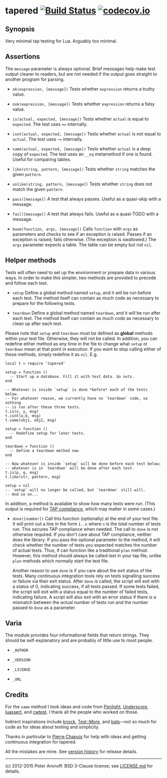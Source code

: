 # tapered  [![Build Status](https://drone.io/bitbucket.org/telemachus/tapered/status.png)](https://drone.io/bitbucket.org/telemachus/tapered/latest) [![codecov.io](http://codecov.io/bitbucket/telemachus/tapered/coverage.svg?branch=master)](http://codecov.io/bitbucket/telemachus/tapered?branch=master)

## Synopsis

Very minimal tap testing for Lua. Arguably too minimal.

## Assertions

The `message` parameter is always optional. Brief messages help make test output
clearer to readers, but are not needed if the output goes straight to another
program for parsing.

+ `ok(expression, [message])` Tests whether `expression` returns a truthy
  value.

+ `nok(expression, [message])` Tests whether `expression` returns a falsy
  value.

+ `is(actual, expected, [message])` Tests whether `actual` is equal to
  `expected`. The test uses `==` internally.

+ `isnt(actual, expected, [message])` Tests whether `actual` is not equal to
  `actual`. The test uses `~=` internally.

+ `same(actual, expected, [message])` Tests whether `actual` is a deep copy
  of `expected`. The test uses an `__eq` metamethod if one is found. Useful
  for comparing tables.

+ `like(string, pattern, [message])` Tests whether `string` matches the given
  `pattern`.

+ `unlike(string, pattern, [message])` Tests whether `string` does not match
  the given `pattern`.

+ `pass([message])` A test that always passes. Useful as a quasi-skip with a
  message.

+ `fail([message])` A test that always fails. Useful as a quasi-TODO with a
  message.

+ `boom(function, args, [message])` Calls `function` with `args` as
  parameters and checks to see if an exception is raised. Passes if an
  exception is raised; fails otherwise. (The exception is swallowed.) The
  `args` parameter expects a table. The table can be empty but not `nil`.

## Helper methods

Tests will often need to set up the environment or prepare data in various ways.
In order to make this simpler, two methods are provided to precede and follow
each test.

+ `setup` Define a global method named `setup`, and it will be run before each
  test. The method itself can contain as much code as necessary to prepare for
  the following tests.

+ `teardown` Define a global method named `teardown`, and it will be run after
  each test. The method itself can contain as much code as necessary to clean up
  after each test.

Please note that `setup` and `teardown` must be defined as **global** methods
within your test file. Otherwise, they will not be called. In addition, you can
redefine either method as any time in the file to change what `setup` or
`teardown` mean at that point in execution. If you want to stop calling either
of these methods, simply redefine it as `nil`. E.g.

	local t = require 'tapered'

	setup = function ()
	  -- Start up a database. Fill it with test data. Go nuts.
	end

	-- Whatever is inside `setup` is done *before* each of the tests below.
	-- For whatever reason, we currently have no `teardown` code, so nothing
	-- is run after these three tests.
	t.is(x, y, msg)
	t.isnt(a,b, msg)
	t.same(obj1, obj2, msg)

	setup = function ()
	  -- Redefine setup for later tests.
	end

	teardown = function ()
	  -- Define a teardown method now
	end

	-- Now whatever is inside `setup` will be done before each test below;
	-- whatever is in `teardown` will be done after each test.
	t.is(p, q, msg)
	t.like(str, pattern, msg)

	setup = nil
	-- `setup` will no longer be called, but `teardown` still will.
	-- And so on...

In addition, a method is available to show how many tests were run. (This output
is required for [TAP compliance][tap], which may matter in some cases.) 

[tap]: http://testanything.org/tap-specification.html

+ `done([number])` Call this function (optionally) at the end of your test file.
  It will print out a line in the form `1..n` where `n` is the total number
  of tests run. This secures TAP compliance when needed. The call to `done`
  is not otherwise required. If you don't care about TAP compliance, neither does
  the library. If you pass the optional parameter to the method, it will check
  whether the number of tests you expected matches the number of actual tests.
  Thus, if can function like a traditional `plan` method. However, this method
  should always be called *last* in your tap file, unlike `plan` methods which
  normally start the test file.

  Another reason to use `done` is if you care about the exit status of the
  tests. Many continuous integration tools rely on tests signalling success or
  failure via their exit status. After `done` is called, the script will exit
  with a status of 0, indicating success, if all tests passed. If some tests
  failed, the script will exit with a status equal to the number of failed
  tests, indicating failure. A script will also exit with an error status if
  there is a mismatch between the actual number of tests run and the number
  passed to `done` as a parameter.

## Varia

The module provides four informational fields that return strings. They should
be self-explanatory and are probably of little use to most people.

+ `_AUTHOR`

+ `_VERSION`

+ `_LICENSE`

+ `_URL`

## Credits

For the `same` method I took ideas and code from [Penlight][p], [Underscore][u],
[luassert][l], and [cwtest][cw]. I thank all the people who worked on those.

Indirect inspirations include [knock][k], [Test::More][tm], and [bats][b]—not so
much for code as for ideas about testing and simplicity.

Thanks in particular to [Pierre Chapuis][pchapuis] for help with ideas and
getting continuous integration for tapered.

All the mistakes are mine. See [version history][c] for release details.

[p]: https://github.com/stevedonovan/Penlight
[u]: https://github.com/mirven/underscore.lua
[l]: https://github.com/Olivine-Labs/luassert
[cw]: https://github.com/catwell/cwtest
[k]: https://github.com/chneukirchen/knock
[tm]: http://search.cpan.org/perldoc?Test::More
[b]: https://github.com/sstephenson/bats
[c]: /CHANGES.md
[pchapuis]: https://twitter.com/pchapuis

---

(c) 2012-2015 Peter Aronoff. BSD 3-Clause license; see [LICENSE.md][li] for
details.

[li]: /LICENSE.md
